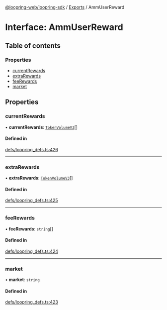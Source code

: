 [@loopring-web/loopring-sdk](../README.md) / [Exports](../modules.md) / AmmUserReward

# Interface: AmmUserReward

## Table of contents

### Properties

- [currentRewards](AmmUserReward.md#currentrewards)
- [extraRewards](AmmUserReward.md#extrarewards)
- [feeRewards](AmmUserReward.md#feerewards)
- [market](AmmUserReward.md#market)

## Properties

### currentRewards

• **currentRewards**: [`TokenVolumeV3`](TokenVolumeV3.md)[]

#### Defined in

[defs/loopring_defs.ts:426](https://github.com/Loopring/loopring_sdk/blob/c031084/src/defs/loopring_defs.ts#L426)

___

### extraRewards

• **extraRewards**: [`TokenVolumeV3`](TokenVolumeV3.md)[]

#### Defined in

[defs/loopring_defs.ts:425](https://github.com/Loopring/loopring_sdk/blob/c031084/src/defs/loopring_defs.ts#L425)

___

### feeRewards

• **feeRewards**: `string`[]

#### Defined in

[defs/loopring_defs.ts:424](https://github.com/Loopring/loopring_sdk/blob/c031084/src/defs/loopring_defs.ts#L424)

___

### market

• **market**: `string`

#### Defined in

[defs/loopring_defs.ts:423](https://github.com/Loopring/loopring_sdk/blob/c031084/src/defs/loopring_defs.ts#L423)
